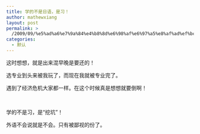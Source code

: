 ```yaml
---
title: 学的不是日语，是习！
author: mathewxiang
layout: post
permalink: >
  /2009/09/%e5%ad%a6%e7%9a%84%e4%b8%8d%e6%98%af%e6%97%a5%e8%af%ad%ef%bc%8c%e6%98%af%e4%b9%a0%ef%bc%81/
categories:
  - 默认
---
```

这时想想，就是出来混早晚是要还的！

选专业到头来被我玩了，而现在我就被专业完了。

遇到了经济危机大家都一样。在这个时候真是想想就要倒啊！

 

学的不是习，是“挖坑”！

外语不会说就是不会。只有被鄙视的份了。